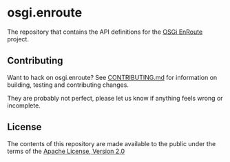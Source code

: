 # osgi.enroute

The repository that contains the API definitions for the [OSGi EnRoute][enroute] project.

## Contributing

Want to hack on osgi.enroute? See [CONTRIBUTING.md](CONTRIBUTING.md) for information on building, testing and contributing changes.

They are probably not perfect, please let us know if anything feels
wrong or incomplete.

## License

The contents of this repository are made available to the public under the terms of the [Apache License, Version 2.0](https://www.apache.org/licenses/LICENSE-2.0)

[enroute]: http://enroute.osgi.org
